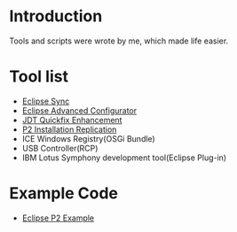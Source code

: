 # Introduction #
Tools and scripts were wrote by me, which made life easier.

# Tool list #
  * [Eclipse Sync](http://code.google.com/a/eclipselabs.org/p/eclipse-sync/)
  * [Eclipse Advanced Configurator](AdvancedConfigurator.md)
  * [JDT Quickfix Enhancement](JDTQuickFix.md)
  * [P2 Installation Replication](P2Replication.md)
  * ICE Windows Registry(OSGi Bundle)
  * USB Controller(RCP)
  * IBM Lotus Symphony development tool(Eclipse Plug-in)

# Example Code #
  * [Eclipse P2 Example](P2Example.md)
